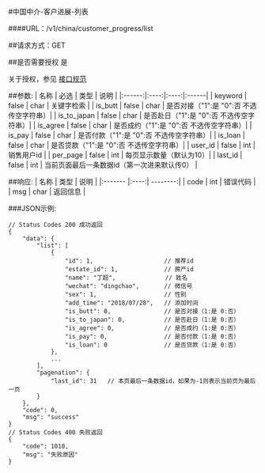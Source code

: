 #中国中介-客户进展-列表

####URL：/v1/china/customer_progress/list

##请求方式：GET

##是否需要授权
是

关于授权，参见 [接口规范][1]

##参数:
| 名称 | 必选 | 类型 | 说明 |
|:------:|:----:|:----:|:------|
| keyword | false | char | 关键字检索 |
| is_butt | false | char | 是否对接（"1":是 "0":否 不选传空字符串）|
| is_to_japan | false | char | 是否赴日（"1":是 "0":否 不选传空字符串）|
| is_agree | false | char | 是否成约（"1":是 "0":否 不选传空字符串）|
| is_pay | false | char | 是否付款（"1":是 "0":否 不选传空字符串）|
| is_loan | false | char | 是否贷款（"1":是 "0":否 不选传空字符串）|
| user_id | false | int | 销售用户id |
| per_page | false | int | 每页显示数量（默认为10）|
| last_id  | false | int | 当前页面最后一条数据id（第一次进来默认传0） |

##响应:
| 名称  | 类型  | 说明 |
|:------- |:----:| --------:|
| code    | int  |  错误代码 |
| msg     | char |  返回信息 |

###JSON示例:
```
// Status Codes 200 成功返回
{
    "data": {
        "list": [
            {
                "id": 1,                    // 推荐id
                "estate_id": 1,             // 房产id
                "name": "丁超",              // 姓名
                "wechat": "dingchao",       // 微信号
                "sex": 1,                   // 性别
                "add_time": "2018/07/28",   // 添加时间
                "is_butt": 0,               // 是否对接（1:是 0:否）
                "is_to_japan": 0,           // 是否赴日（1:是 0:否）
                "is_agree": 0,              // 是否成约（1:是 0:否）
                "is_pay": 0,                // 是否付款（1:是 0:否）
                "is_loan": 0                // 是否贷款（1:是 0:否）
            },
            ...
        ],
        "pagenation": {
            "last_id": 31   // 本页最后一条数据id，如果为-1则表示当前页为最后一页
        }
    },
    "code": 0,
    "msg": "success"
}
// Status Codes 400 失败返回
{
    "code": 1010,
    "msg": "失败原因"
}
```
[1]: ../read/auth.html